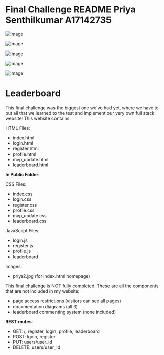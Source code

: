 # Final Challenge README Priya Senthilkumar A17142735

![image](https://github.com/priyakumar0817/Leaderboard/assets/66938260/ba8ec825-685d-408f-9332-e1f0eb34385c)

![image](https://github.com/priyakumar0817/Leaderboard/assets/66938260/5262fad8-b84f-4e16-9413-1bb121e06ce9)

![image](https://github.com/priyakumar0817/Leaderboard/assets/66938260/8c1c82c9-4b4a-4eb6-a2fc-9b0c5f98d5d7)

![image](https://github.com/priyakumar0817/Leaderboard/assets/66938260/a50db6c2-4ef6-451f-9b65-4e369eb011e0)

![image](https://github.com/priyakumar0817/Leaderboard/assets/66938260/a1a94743-e80a-4a7e-8344-3458e4e03aaf)

# Leaderboard
This final challenge was the biggest one we've had yet, where we have to put all that we learned to the test and implement our very own full stack website! This website contains:

HTML Files:
- index.html
- login.html
- register.html
- profile.html
- mvp_update.html
- leaderboard.html

**In Public Folder:**

CSS Files:
- index.css
- login.css
- register.css
- profile.css
- mvp_update.css
- leaderboard.css

JavaScript Files:
- login.js
- register.js
- profile.js
- leaderboard

Images:
- priya2.jpg (for index.html homepage)

This final challenge is NOT fully completed. These are all the components that are not included in my website:

- page access restrictions (visitors can see all pages)
- documentation diagrams (all 3)
- leaderboard commenting system (none included)

**REST routes**:
- GET: /, register, login, profile, leaderboard
- POST: lgoin, register
- PUT: users/user_id
- DELETE: users/user_id

